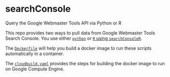 # searchConsole
Query the Google Webmaster Tools API via Python or R

This repo provides two ways to pull data from Google Webmaster Tools Search Console.
You use either [`python`](/python) or [`R` using `searchConsoleR`](/r).

The [`Dockerfile`](Dockerfile) will help you build a docker image to run these scripts automatically in a container.

The [`cloudbuild.yaml`](cloudbuild.yaml) provides the steps for building the docker image to run on Google Compute Engine.
